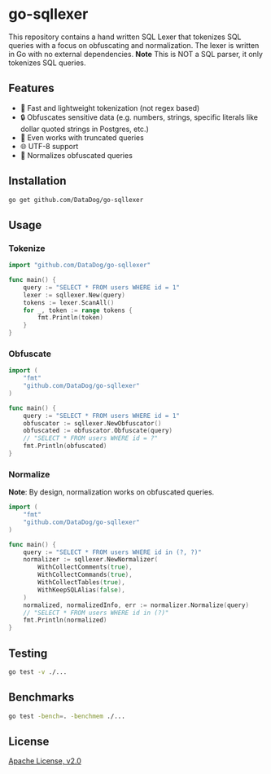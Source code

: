 # go-sqllexer

This repository contains a hand written SQL Lexer that tokenizes SQL queries with a focus on obfuscating and normalization. The lexer is written in Go with no external dependencies.
**Note** This is NOT a SQL parser, it only tokenizes SQL queries.

## Features

- :rocket: Fast and lightweight tokenization (not regex based)
- :lock: Obfuscates sensitive data (e.g. numbers, strings, specific literals like dollar quoted strings in Postgres, etc.)
- :book: Even works with truncated queries
- :globe_with_meridians: UTF-8 support
- :wrench: Normalizes obfuscated queries

## Installation

```bash
go get github.com/DataDog/go-sqllexer
```

## Usage

### Tokenize

```go
import "github.com/DataDog/go-sqllexer"

func main() {
    query := "SELECT * FROM users WHERE id = 1"
    lexer := sqllexer.New(query)
    tokens := lexer.ScanAll()
    for _, token := range tokens {
        fmt.Println(token)
    }
}
```

### Obfuscate

```go
import (
    "fmt"
    "github.com/DataDog/go-sqllexer"
)

func main() {
    query := "SELECT * FROM users WHERE id = 1"
    obfuscator := sqllexer.NewObfuscator()
    obfuscated := obfuscator.Obfuscate(query)
    // "SELECT * FROM users WHERE id = ?"
    fmt.Println(obfuscated)
}
```

### Normalize

**Note**: By design, normalization works on obfuscated queries.

```go
import (
    "fmt"
    "github.com/DataDog/go-sqllexer"
)

func main() {
    query := "SELECT * FROM users WHERE id in (?, ?)"
    normalizer := sqllexer.NewNormalizer(
        WithCollectComments(true),
        WithCollectCommands(true),
        WithCollectTables(true),
        WithKeepSQLAlias(false),
    )
    normalized, normalizedInfo, err := normalizer.Normalize(query)
    // "SELECT * FROM users WHERE id in (?)"
    fmt.Println(normalized)
}
```

## Testing

```bash
go test -v ./...
```

## Benchmarks

```bash
go test -bench=. -benchmem ./...
```

## License

[Apache License, v2.0](LICENSE)
